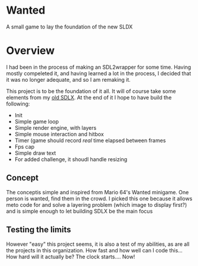 # Wanted

A small game to lay the foundation of the new SLDX

# Overview

I had been in the process of making an SDL2wrapper for some time. Having mostly compeleted it, and having learned a lot in the process, I decided that it was no longer adequate, and so I am remaking it.

This project is to be the foundation of it all. It will of course take some elements from my [old SDLX](https://github.com/FlavorlessQuark/old_SDL_Tools).
At the end of it I hope to have build the following:
  - Init
  - Simple game loop
  - Simple render engine, with layers
  - Simple mouse interaction and hitbox
  - Timer (game should record *real* time elapsed between frames
  - Fps cap
  - Simple draw text
  - For added challenge, it shoudl handle resizing

## Concept

The conceptis simple and inspired from Mario 64's Wanted minigame. One person is wanted, find them in the crowd. I picked this one because it allows meto code for and solve a layering problem (which image to display first?) and is simple enough to let building SDLX be the main focus

## Testing the limits

However "easy" this project seems, it is also a test of my abilities, as are all the projects in this organization. How fast and how well can I code this... How hard will it actually be? The clock starts.... Now!
